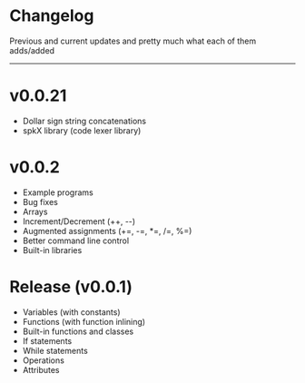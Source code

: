 # Changelog
 Previous and current updates and pretty much what each of them adds/added

---

# v0.0.21
- Dollar sign string concatenations
- spkX library (code lexer library)

# v0.0.2
- Example programs
- Bug fixes
- Arrays
- Increment/Decrement (++, --)
- Augmented assignments (+=, -=, *=, /=, %=)
- Better command line control
- Built-in libraries

# Release (v0.0.1)
- Variables (with constants)
- Functions (with function inlining)
- Built-in functions and classes
- If statements
- While statements
- Operations
- Attributes
